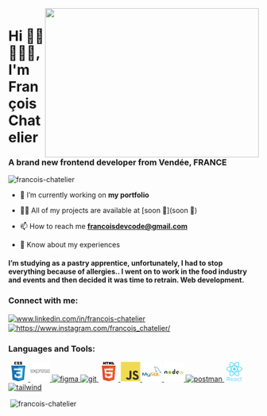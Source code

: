 <img align="right" src="https://media2.giphy.com/media/SS8CV2rQdlYNLtBCiF/giphy.gif?cid=ecf05e47k9i4sv7jq0tnxe47dex6l0ym9yb1cui4u7ftht92&rid=giphy.gif&ct=g" width="430" height="300"> 

<h1 align="start">Hi 🤘🏻👀🤘🏻, I'm François Chatelier</h1>
<h3 align="start">A brand new frontend developer from Vendée, FRANCE</h3>

<p align="left"> <img src="https://komarev.com/ghpvc/?username=francois-chatelier&label=Profile%20views&color=0e75b6&style=flat" alt="francois-chatelier" /> </p>

- 🔭 I’m currently working on **my portfolio**

- 👨‍💻 All of my projects are available at [soon 👀](soon 👀)

- 📫 How to reach me **francoisdevcode@gmail.com**

- 📄 Know about my experiences 


#### I’m studying as a pastry apprentice, unfortunately, I had to stop everything because of allergies.. I went on to work in the food industry and events and then decided it was time to retrain. Web development.

<h3 align="left">Connect with me:</h3>
<p align="left">
<a href="https://www.linkedin.com/in/francois-chatelier" target="blank"><img align="center" src="https://raw.githubusercontent.com/rahuldkjain/github-profile-readme-generator/master/src/images/icons/Social/linked-in-alt.svg" alt="www.linkedin.com/in/francois-chatelier" height="30" width="40" /></a>
<a href="https://www.instagram.com/francois_chatelier/" target="blank"><img align="center" src="https://raw.githubusercontent.com/rahuldkjain/github-profile-readme-generator/master/src/images/icons/Social/instagram.svg" alt="https://www.instagram.com/francois_chatelier/" height="30" width="40" /></a>
</p>

<h3 align="left">Languages and Tools:</h3>
<p align="left"> <a href="https://www.w3schools.com/css/" target="_blank" rel="noreferrer"> <img src="https://raw.githubusercontent.com/devicons/devicon/master/icons/css3/css3-original-wordmark.svg" alt="css3" width="40" height="40"/> </a> <a href="https://expressjs.com" target="_blank" rel="noreferrer"> <img src="https://raw.githubusercontent.com/devicons/devicon/master/icons/express/express-original-wordmark.svg" alt="express" width="40" height="40"/> </a> <a href="https://www.figma.com/" target="_blank" rel="noreferrer"> <img src="https://www.vectorlogo.zone/logos/figma/figma-icon.svg" alt="figma" width="40" height="40"/> </a> <a href="https://git-scm.com/" target="_blank" rel="noreferrer"> <img src="https://www.vectorlogo.zone/logos/git-scm/git-scm-icon.svg" alt="git" width="40" height="40"/> </a> <a href="https://www.w3.org/html/" target="_blank" rel="noreferrer"> <img src="https://raw.githubusercontent.com/devicons/devicon/master/icons/html5/html5-original-wordmark.svg" alt="html5" width="40" height="40"/> </a> <a href="https://developer.mozilla.org/en-US/docs/Web/JavaScript" target="_blank" rel="noreferrer"> <img src="https://raw.githubusercontent.com/devicons/devicon/master/icons/javascript/javascript-original.svg" alt="javascript" width="40" height="40"/> </a> <a href="https://www.mysql.com/" target="_blank" rel="noreferrer"> <img src="https://raw.githubusercontent.com/devicons/devicon/master/icons/mysql/mysql-original-wordmark.svg" alt="mysql" width="40" height="40"/> </a> <a href="https://nodejs.org" target="_blank" rel="noreferrer"> <img src="https://raw.githubusercontent.com/devicons/devicon/master/icons/nodejs/nodejs-original-wordmark.svg" alt="nodejs" width="40" height="40"/> </a> <a href="https://postman.com" target="_blank" rel="noreferrer"> <img src="https://www.vectorlogo.zone/logos/getpostman/getpostman-icon.svg" alt="postman" width="40" height="40"/> </a> <a href="https://reactjs.org/" target="_blank" rel="noreferrer"> <img src="https://raw.githubusercontent.com/devicons/devicon/master/icons/react/react-original-wordmark.svg" alt="react" width="40" height="40"/> </a> <a href="https://tailwindcss.com/" target="_blank" rel="noreferrer"> <img src="https://www.vectorlogo.zone/logos/tailwindcss/tailwindcss-icon.svg" alt="tailwind" width="40" height="40"/> </a> </p>

<p>&nbsp;<img align="center" src="https://github-readme-stats.vercel.app/api?username=francois-chatelier&show_icons=true&locale=en" alt="francois-chatelier" /></p>

